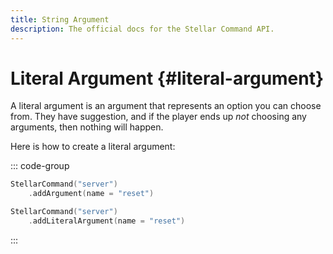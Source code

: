 ```yaml
---
title: String Argument
description: The official docs for the Stellar Command API.
---
```


# Literal Argument {#literal-argument}

A literal argument is an argument that represents an option you can choose from. They have suggestion, and if the player ends up _not_ choosing any arguments, then nothing will happen.

Here is how to create a literal argument:

::: code-group
```kotlin [Short]
StellarCommand("server")
    .addArgument(name = "reset")
```
```kotlin [Long]
StellarCommand("server")
    .addLiteralArgument(name = "reset")
```
:::